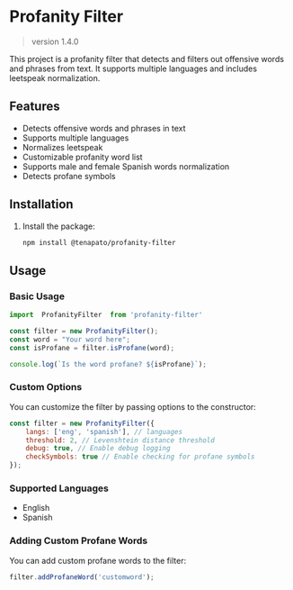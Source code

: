 # Profanity Filter
> version 1.4.0

This project is a profanity filter that detects and filters out offensive words and phrases from text. It supports multiple languages and includes leetspeak normalization.

## Features

- Detects offensive words and phrases in text
- Supports multiple languages
- Normalizes leetspeak
- Customizable profanity word list
- Supports male and female Spanish words normalization
- Detects profane symbols

## Installation

1. Install the package:
    ```sh
    npm install @tenapato/profanity-filter
    ```

## Usage

### Basic Usage

```javascript
import  ProfanityFilter  from 'profanity-filter'

const filter = new ProfanityFilter();
const word = "Your word here";
const isProfane = filter.isProfane(word);

console.log(`Is the word profane? ${isProfane}`);
```

### Custom Options

You can customize the filter by passing options to the constructor:

```javascript
const filter = new ProfanityFilter({
    langs: ['eng', 'spanish'], // languages
    threshold: 2, // Levenshtein distance threshold
    debug: true, // Enable debug logging
    checkSymbols: true // Enable checking for profane symbols
});
```

### Supported Languages
- English
- Spanish

### Adding Custom Profane Words

You can add custom profane words to the filter:

```javascript
filter.addProfaneWord('customword');
```